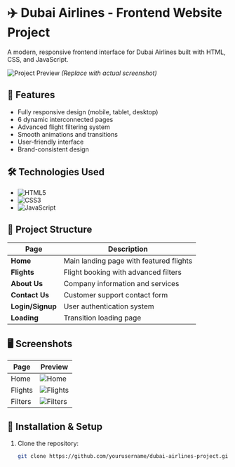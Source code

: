 # ✈️ Dubai Airlines - Frontend Website Project

A modern, responsive frontend interface for Dubai Airlines built with HTML, CSS, and JavaScript.

![Project Preview](https://github.com/ma7moud-3baset/Airline-Project/blob/f3f5bb385acd00628cc2f03aa378a956f38183e2/Airline%20Project%20.png) *(Replace with actual screenshot)*

## 🚀 Features
- Fully responsive design (mobile, tablet, desktop)
- 6 dynamic interconnected pages
- Advanced flight filtering system
- Smooth animations and transitions
- User-friendly interface
- Brand-consistent design

## 🛠 Technologies Used
- ![HTML5](https://img.shields.io/badge/-HTML5-E34F26?logo=html5&logoColor=white)
- ![CSS3](https://img.shields.io/badge/-CSS3-1572B6?logo=css3&logoColor=white)
- ![JavaScript](https://img.shields.io/badge/-JavaScript-F7DF1E?logo=javascript&logoColor=black)

## 📂 Project Structure
| Page | Description |
|------|------------|
| **Home** | Main landing page with featured flights |
| **Flights** | Flight booking with advanced filters |
| **About Us** | Company information and services |
| **Contact Us** | Customer support contact form |
| **Login/Signup** | User authentication system |
| **Loading** | Transition loading page |

## 🖥️ Screenshots
| Page | Preview |
|------|---------|
| Home | ![Home](screenshots/home.png) |
| Flights | ![Flights](screenshots/flights.png) |
| Filters | ![Filters](screenshots/filters.png) |

## 🔧 Installation & Setup
1. Clone the repository:
   ```bash
   git clone https://github.com/yourusername/dubai-airlines-project.git

